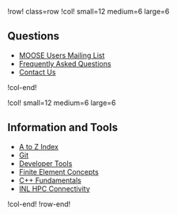 !row! class=row
!col! small=12 medium=6 large=6
## Questions

- [MOOSE Users Mailing List](https://groups.google.com/forum/#!forum/moose-users)
- [Frequently Asked Questions](help/faq.md)
- [Contact Us](help/contact_us.md)

!col-end!

!col! small=12 medium=6 large=6
## Information and Tools

- [A to Z Index](help/a-to-z.md)
- [Git](git.md)
- [Developer Tools](help/development/index.md)
- [Finite Element Concepts](finite_element_concepts/index.md)
- [C++ Fundamentals](help/c++/index.md)
- [INL HPC Connectivity](help/inlhpcconnectivity.md)

!col-end!
!row-end!
